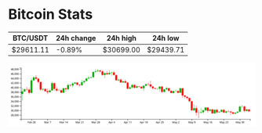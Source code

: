 # Bitcoin Stats

BTC/USDT|24h change|24h high|24h low|
|---|---|---|---|
|$29611.11|-0.89%|$30699.00|$29439.71|

<img src="./chart.svg">
